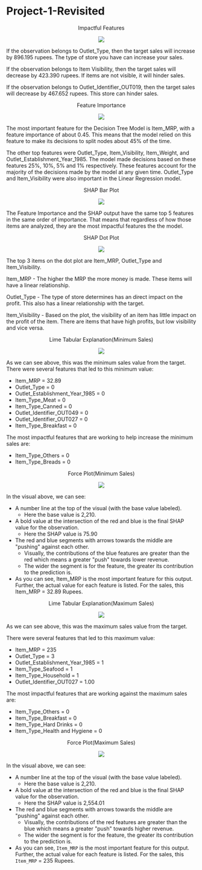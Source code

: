 # Project-1-Revisited

<p align = "center"> 
Impactful Features
</p>

<p align = "center"> 
<img src = "https://github.com/jaytrey777/Project-1-Revisited/blob/main/Images/Lin_Reg_3_Largest_Coefficients.png">
</p>
<p>
If the observation belongs to Outlet_Type, then the target sales will increase by 896.195 rupees. The type of store you have can increase your sales.

If the observation belongs to Item Visibility, then the target sales will decrease by 423.390 rupees. If items are not visible, it will hinder sales.

If the observation belongs to Outlet_Identifier_OUT019, then the target sales will decrease by 467.652 rupees. This store can hinder sales.
</p>


<p align = "center"> 
Feature Importance
</p>

<p align = "center"> 
<img src = "https://github.com/jaytrey777/Project-1-Revisited/blob/main/Images/Dec_Tree_5_Most_Important_Features.png">
</p>
<p>
The most important feature for the Decision Tree Model is Item_MRP, with a feature importance of about 0.45. This means that the model relied on this feature to make its decisions to split nodes about 45% of the time.

The other top features were Outlet_Type, Item_Visibility, Item_Weight, and Outlet_Establishment_Year_1985. The model made decisions based on these features 25%, 10%, 5% and 1% respectively. These features account for the majority of the decisions made by the model at any given time. Outlet_Type and Item_Visibility were also important in the Linear Regression model.
</p>


<p align = "center"> 
SHAP Bar Plot
</p>

<p align = "center"> 
<img src = "https://github.com/jaytrey777/Project-1-Revisited/blob/main/Images/Dec_Tree_SHAP_Bar_Plot.png">
</p>

The Feature Importance and the SHAP output have the same top 5 features in the same order of importance. That means that regardless of how those items are analyzed, they are the most impactful features the the model.


<p align = "center"> 
SHAP Dot Plot
</p>

<p align = "center"> 
<img src = "https://github.com/jaytrey777/Project-1-Revisited/blob/main/Images/Dec_Tree_SHAP_Dot_Plot.png">
</p>

The top 3 items on the dot plot are Item_MRP, Outlet_Type and Item_Visibility.
<p>
Item_MRP - The higher the MRP the more money is made. These items will have a linear relationship.
</p>
<p>
Outlet_Type - The type of store determines has an direct impact on the profit. This also has a linear relationship with the target.
</p>
<p>
Item_Visibility - Based on the plot, the visibility of an item has little impact on the profit of the item. There are items that have high profits, but low visibility and vice versa.
</p>


<p align = "center"> 
Lime Tabular Explanation(Minimum Sales)
</p>

<p align = "center"> 
<img src = "https://github.com/jaytrey777/Project-1-Revisited/blob/main/Images/LIME_Min_Sales.png">
</p>

As we can see above, this was the minimum sales value from the target. There were several features that led to this minimum value:

* Item_MRP = 32.89
* Outlet_Type = 0
* Outlet_Establishment_Year_1985 = 0
* Item_Type_Meat = 0
* Item_Type_Canned = 0
* Outlet_Identifier_OUT049 = 0
* Outlet_Identifier_OUT027 = 0
* Item_Type_Breakfast = 0

The most impactful features that are working to help increase the minimum sales are:

* Item_Type_Others = 0
* Item_Type_Breads = 0
</p>


<p align = "center"> 
Force Plot(Minimum Sales)
</p>

<p align = "center"> 
<img src = "https://github.com/jaytrey777/Project-1-Revisited/blob/main/Images/Force_Plot_Min_Sales.png">
</p>

In the visual above, we can see:

* A number line at the top of the visual (with the base value labeled).
  * Here the base value is 2,210.
* A bold value at the intersection of the red and blue is the final SHAP value for the observation.
  * Here the SHAP value is 75.90
* The red and blue segments with arrows towards the middle are "pushing" against each other.
  * Visually, the contributions of the blue features are greater than the red which means a greater "push" towards lower revenue.
  * The wider the segment is for the feature, the greater its contribution to the prediction is.
* As you can see, Item_MRP is the most important feature for this output. Further, the actual value for each feature is listed. For the sales, this Item_MRP = 32.89 Rupees.
</p>


<p align = "center"> 
Lime Tabular Explanation(Maximum Sales)
</p>

<p align = "center"> 
<img src = "https://github.com/jaytrey777/Project-1-Revisited/blob/main/Images/LIME_Max_Sales.png">
</p>

As we can see above, this was the maximum sales value from the target.

There were several features that led to this maximum value:
- Item_MRP = 235
- Outlet_Type = 3
- Outlet_Establishment_Year_1985 = 1
- Item_Type_Seafood = 1
- Item_Type_Household = 1
- Outlet_Identifier_OUT027 = 1.00

The most impactful features that are working against the maximum sales are:
- Item_Type_Others = 0
- Item_Type_Breakfast = 0
- Item_Type_Hard Drinks = 0
- Item_Type_Health and Hygiene = 0
</p>


<p align = "center"> 
Force Plot(Maximum Sales)
</p>

<p align = "center"> 
<img src = "https://github.com/jaytrey777/Project-1-Revisited/blob/main/Images/Force_Plot_Max_Sales.png">
</p>

In the visual above, we can see:

- A number line at the top of the visual (with the base value labeled).
  - Here the base value is 2,210.
- A bold value at the intersection of the red and blue is the final SHAP value for the observation.
  - Here the SHAP value is 2,554.01
- The red and blue segments with arrows towards the middle are "pushing" against each other.
  - Visually, the contributions of the red features are greater than the blue which means a greater "push" towards higher revenue.
  - The wider the segment is for the feature, the greater its contribution to the prediction is.
- As you can see, `Item_MRP` is the most important feature for this output. Further, the actual value for each feature is listed. For the sales, this `Item_MRP` = 235 Rupees.
</p>
